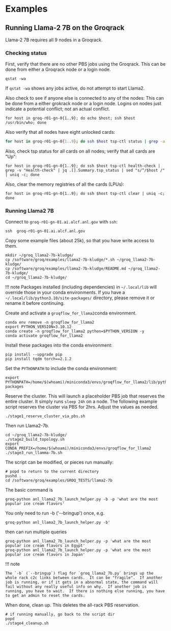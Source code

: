 # Examples

## Running Llama-2 7B on the Groqrack

Llama-2 7B requires all 9 nodes in a Groqrack.

### Checking status

First, verify that there are no other PBS jobs using the Groqrack. This can be done from either a Groqrack node or a login node.
```console
qstat -wa
```
If `qstat -wa` shows any jobs active, do not attempt to start Llama2.

Also check to see if anyone else is connected to any of the nodes: This can be done from a either grokrack node or a login node. Logins on nodes just indicate a potential conflict; not an actual conflict. 
```console
for host in groq-r01-gn-0{1..9}; do echo $host; ssh $host /usr/bin/who; done
```

Also verify that all nodes have eight unlocked cards:
```bash
for host in groq-r01-gn-0{1..9}; do ssh $host tsp-ctl status | grep -a "Device Locked" | sed "s/ Device Locked/$host Device locked/" | uniq -c ; done
```

Also, check tsp status for all cards on all nodes; verify that all cards are "Up":
```
for host in groq-r01-gn-0{1..9}; do ssh $host tsp-ctl health-check | grep -v "Health-check" | jq .[].Summary.tsp_status | sed "s/^/$host /" | uniq -c; done
```

Also, clear the memory registries of all the cards (LPUs): 
```
for host in groq-r01-gn-0{1..9}; do ssh $host tsp-ctl clear | uniq -c; done
```

### Running Llama2 7B

Connect to `groq-r01-gn-01.ai.alcf.anl.gov` with `ssh`:
```console
ssh  groq-r01-gn-01.ai.alcf.anl.gov
```

Copy some example files (about 25k), so that you have write access to them.
```console
mkdir ~/groq_llama2-7b-kludge/
cp /software/groq/examples/llama2-7b-kludge/*.sh ~/groq_llama2-7b-kludge/
cp /software/groq/examples/llama2-7b-kludge/README.md ~/groq_llama2-7b-kludge/
cd ~/groq_llama2-7b-kludge/
```

!!! note
     Packages installed (including dependencies) in `~/.local/lib` will override those in your conda environments. If you have a `~/.local/lib/python3.10/site-packages/` directory, please remove it or rename it before continuing.

Create and activate a `groqflow_for_llama2`conda environment.
```console
conda env remove -n groqflow_for_llama2
export PYTHON_VERSION=3.10.12
conda create -n groqflow_for_llama2 python=$PYTHON_VERSION -y
conda activate groqflow_for_llama2
```

Install these packages into the conda environment:
```
pip install --upgrade pip
pip install tqdm torch==2.1.2
```

Set the `PYTHONPATH` to include the conda environment:
```console
export PYTHONPATH=/home/$(whoami)/miniconda3/envs/groqflow_for_llama2/lib/python3.10/site-packages
```

Reserve the cluster. This will launch a placeholder PBS job that reserves the entire cluster.  It simply runs `sleep 24h` on a node. The following example script reserves the cluster via PBS for 2hrs. Adjust the values as needed.
```console
./stage1_reserve_cluster_via_pbs.sh
```

Then run Llama2-7b. 
```console
cd ~/groq_llama2-7b-kludge/
./stage2_build_topology.sh
export CONDA_PREFIX=/home/$(whoami)/miniconda3/envs/groqflow_for_llama2
./stage3_run_llamma-7b.sh
```
The script can be modified, or pieces run manually:
```console
# popd to return to the current directory
pushd .
cd /software/groq/examples/GROQ_TESTS/llama2-7b
```

The basic command is 
```console
groq-python anl_llama2_7b_launch_helper.py -b -p 'what are the most popular ice cream flavors'
```
You only need to run -b ('--bringup') once, e.g.
```console
groq-python anl_llama2_7b_launch_helper.py -b'
```
then can run multiple queries
```console
groq-python anl_llama2_7b_launch_helper.py -p 'what are the most popular ice cream flavors in Egypt'
groq-python anl_llama2_7b_launch_helper.py -p 'what are the most popular ice cream flavors in Japan'
```

!!! note

    The `-b` (`--bringup`) flag for `groq_llama2_7b.py` brings up the whole rack c2c links between cards.  It can be "fragile".  If another job is running, or if it gets in a abnormal state, the command will fail without any really useful info on why.  If another job is running, you have to wait.  If there is nothing else running, you have to get an admin to reset the cards.

When done, clean up. This deletes the all-rack PBS reservation. 
```console
# if running manually, go back to the script dir
popd
./stage4_cleanup.sh
```

